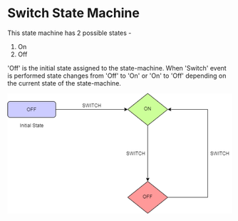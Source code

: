 # Switch State Machine

This state machine has 2 possible states -

1. On
2. Off

'Off' is the initial state assigned to the state-machine. When 'Switch' event is performed state changes from 'Off' to 'On' or 'On' to 'Off' depending on the current state of the state-machine.

![Switch State Machine](../../../assets/simple-state-machine.png)
